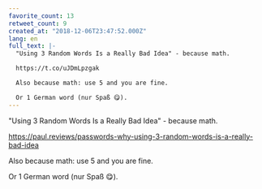 ```yaml
---
favorite_count: 13
retweet_count: 9
created_at: "2018-12-06T23:47:52.000Z"
lang: en
full_text: |-
  "Using 3 Random Words Is a Really Bad Idea" - because math.

  https://t.co/uJDmLpzgak

  Also because math: use 5 and you are fine. 

  Or 1 German word (nur Spaß 😋).
---
```


"Using 3 Random Words Is a Really Bad Idea" - because math.

<https://paul.reviews/passwords-why-using-3-random-words-is-a-really-bad-idea>

Also because math: use 5 and you are fine.

Or 1 German word (nur Spaß 😋).
